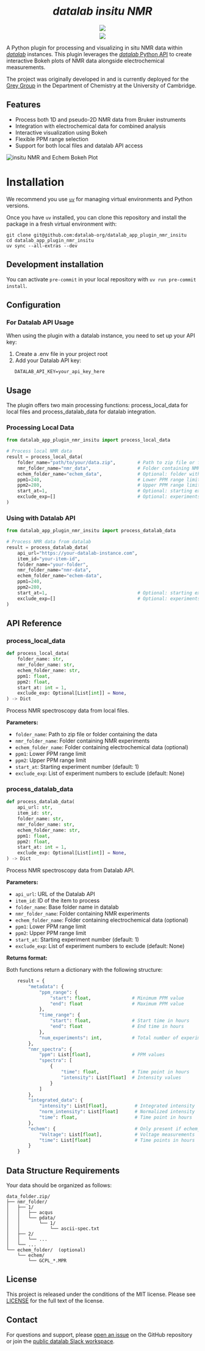 # <div align="center"><i>datalab insitu NMR</i></div>

<div align="center" style="padding-bottom: 5px">
<a href="https://demo.datalab-org.io"><img src="https://img.shields.io/badge/try_it_out!-public_demo_server-orange?logo=firefox"></a>
</div>

<div align="center">
<a href="https://join.slack.com/t/datalab-world/shared_invite/zt-2h58ev3pc-VV496~5je~QoT2TgFIwn4g"><img src="https://img.shields.io/badge/Slack-chat_with_us-yellow?logo=slack"></a>
</div>

A Python plugin for processing and visualizing in situ NMR data within [_datalab_](https://github.com/the-grey-group/datalab) instances. This plugin leverages the [_datalab_ Python API](https://github.com/datalab-org/datalab-api) to create interactive Bokeh plots of NMR data alongside electrochemical measurements.

The project was originally developed in and is currently deployed for the [Grey Group](https://www.ch.cam.ac.uk/group/grey/) in the Department of Chemistry at the University of Cambridge.

## Features

- Process both 1D and pseudo-2D NMR data from Bruker instruments
- Integration with electrochemical data for combined analysis
- Interactive visualization using Bokeh
- Flexible PPM range selection
- Support for both local files and datalab API access

![insitu NMR and Echem Bokeh Plot](docs/assets/datalab_plugin_bokeh_plot.png)

# Installation

We recommend you use [`uv`](https://astral.sh/uv) for managing virtual environments and Python versions.

Once you have `uv` installed, you can clone this repository and install the package in a fresh virtual environment with:

```
git clone git@github.com:datalab-org/datalab_app_plugin_nmr_insitu
cd datalab_app_plugin_nmr_insitu
uv sync --all-extras --dev
```

## Development installation

You can activate `pre-commit` in your local repository with `uv run pre-commit install`.

## Configuration

### For Datalab API Usage

When using the plugin with a datalab instance, you need to set up your API key:

1. Create a .env file in your project root
1. Add your Datalab API key:

```Shell
   DATALAB_API_KEY=your_api_key_here
```

## Usage

The plugin offers two main processing functions: process_local_data for local files and process_datalab_data for datalab integration.

### Processing Local Data

```python
from datalab_app_plugin_nmr_insitu import process_local_data

# Process local NMR data
result = process_local_data(
    folder_name="path/to/your/data.zip",        # Path to zip file or folder
    nmr_folder_name="nmr_data",                 # Folder containing NMR experiments
    echem_folder_name="echem_data",             # Optional: folder with electrochemical data
    ppm1=240,                                   # Lower PPM range limit
    ppm2=280,                                   # Upper PPM range limit
    start_at=1,                                 # Optional: starting experiment number
    exclude_exp=[]                              # Optional: experiments to exclude
)
```

### Using with Datalab API

```python
from datalab_app_plugin_nmr_insitu import process_datalab_data

# Process NMR data from datalab
result = process_datalab_data(
    api_url="https://your-datalab-instance.com",
    item_id="your-item-id",
    folder_name="your-folder",
    nmr_folder_name="nmr-data",
    echem_folder_name="echem-data",
    ppm1=240,
    ppm2=280,
    start_at=1,                                 # Optional: starting experiment number
    exclude_exp=[]                              # Optional: experiments to exclude
)
```

## API Reference

### process_local_data

```python
def process_local_data(
    folder_name: str,
    nmr_folder_name: str,
    echem_folder_name: str,
    ppm1: float,
    ppm2: float,
    start_at: int = 1,
    exclude_exp: Optional[List[int]] = None,
) -> Dict
```

Process NMR spectroscopy data from local files.

**Parameters:**

- `folder_name`: Path to zip file or folder containing the data
- `nmr_folder_name`: Folder containing NMR experiments
- `echem_folder_name`: Folder containing electrochemical data (optional)
- `ppm1`: Lower PPM range limit
- `ppm2`: Upper PPM range limit
- `start_at`: Starting experiment number (default: 1)
- `exclude_exp`: List of experiment numbers to exclude (default: None)

### process_datalab_data

```Python
def process_datalab_data(
    api_url: str,
    item_id: str,
    folder_name: str,
    nmr_folder_name: str,
    echem_folder_name: str,
    ppm1: float,
    ppm2: float,
    start_at: int = 1,
    exclude_exp: Optional[List[int]] = None,
) -> Dict
```

Process NMR spectroscopy data from Datalab API.

**Parameters:**

- `api_url`: URL of the Datalab API
- `item_id`: ID of the item to process
- `folder_name`: Base folder name in datalab
- `nmr_folder_name`: Folder containing NMR experiments
- `echem_folder_name`: Folder containing electrochemical data (optional)
- `ppm1`: Lower PPM range limit
- `ppm2`: Upper PPM range limit
- `start_at`: Starting experiment number (default: 1)
- `exclude_exp`: List of experiment numbers to exclude (default: None)

**Returns format:**

Both functions return a dictionary with the following structure:

```python
    result = {
        "metadata": {
            "ppm_range": {
                "start": float,               # Minimum PPM value
                "end": float                  # Maximum PPM value
            },
            "time_range": {
                "start": float,               # Start time in hours
                "end": float                  # End time in hours
            },
            "num_experiments": int,           # Total number of experiments
        },
        "nmr_spectra": {
            "ppm": List[float],               # PPM values
            "spectra": [
                {
                    "time": float,            # Time point in hours
                    "intensity": List[float]  # Intensity values
                }
            ]
        },
        "integrated_data": {
            "intensity": List[float],          # Integrated intensity
            "norm_intensity": List[float]      # Normalized intensity
            "time": float,                     # Time point in hours
        },
        "echem": {                             # Only present if echem_folder_name is provided
            "Voltage": List[float],            # Voltage measurements
            "time": List[float]                # Time points in hours
        }
    }
```

## Data Structure Requirements

Your data should be organized as follows:

```Shell
data_folder.zip/
├── nmr_folder/
│   ├── 1/
│   │   ├── acqus
│   │   └── pdata/
│   │       └── 1/
│   │           └── ascii-spec.txt
│   ├── 2/
│   │   └── ...
│   └── ...
└── echem_folder/  (optional)
    └── echem/
        └── GCPL_*.MPR
```

## License

This project is released under the conditions of the MIT license. Please see [LICENSE](https://github.com/datalab-org/datalab_app_plugin_nmr_insitu/blob/main/LICENSE) for the full text of the license.

## Contact

For questions and support, please [open an issue](https://github.com/datalab-org/datalab_app_plugin_nmr_insitu/issues) on the GitHub repository or join the [public datalab Slack workspace](https://join.slack.com/t/datalab-world/shared_invite/zt-2h58ev3pc-VV496~5je~QoT2TgFIwn4g).
